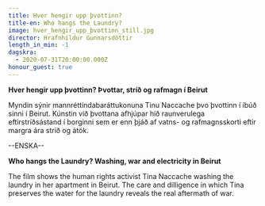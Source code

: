 ```yaml
---
title: Hver hengir upp þvottinn?
title-en: Who hangs the Laundry?
image: hver_hengir_upp_þvottinn_still.jpg
director: Hrafnhildur Gunnarsdóttir
length_in_min: -1
dagskra:
  - 2020-07-31T20:00:00.000Z
honour_guest: true
---
```

**Hver hengir upp þvottinn? Þvottar, stríð og rafmagn í Beirut**

Myndin sýnir mannréttindabaráttukonuna Tinu Naccache þvo þvottinn í íbúð sinni í Beirut. Kúnstin við þvottana afhjúpar hið raunverulega eftirstríðsástand í borginni sem er enn þjáð af vatns- og rafmagnsskorti eftir margra ára stríð og átök.

\--ENSKA--

**Who hangs the Laundry? Washing, war and electricity in Beirut**

The film shows the human rights activist Tina Naccache washing the laundry in her apartment in Beirut. The care and dilligence in which Tina preserves the water for the laundry reveals the real aftermath of war.